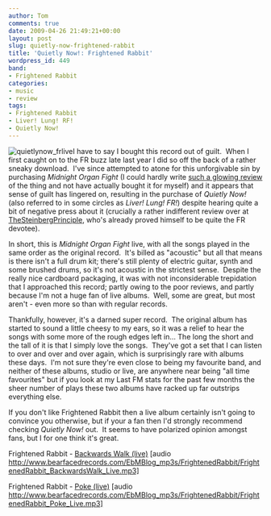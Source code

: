 ```yaml
---
author: Tom
comments: true
date: 2009-04-26 21:49:21+00:00
layout: post
slug: quietly-now-frightened-rabbit
title: 'Quietly Now!: Frightened Rabbit'
wordpress_id: 449
band:
- Frightened Rabbit
categories:
- music
- review
tags:
- Frightened Rabbit
- Liver! Lung! RF!
- Quietly Now!
---
```


![quietlynow_frlive](http://eatenbymonsters.files.wordpress.com/2009/04/quietlynow_frlive.jpg?w=300)I have to say I bought this record out of guilt.  When I first caught on to the FR buzz late last year I did so off the back of a rather sneaky download.  I've since attempted to atone for this unforgivable sin by purchasing _Midnight Organ Fight_ (I could hardly write [such a glowing review](http://eatenbymonsters.wordpress.com/2008/12/09/the-midnight-organ-fight-frightened-rabbit/) of the thing and not have actually bought it for myself) and it appears that sense of guilt has lingered on, resulting in the purchase of _Quietly Now!_ (also referred to in some circles as _Liver! Lung! FR!_) despite hearing quite a bit of negative press about it (crucially a rather indifferent review over at [TheSteinbergPrinciple](http://thesteinbergprinciple.wordpress.com/2009/04/14/frightened-rabbit-liverlungfr/), who's already proved himself to be quite the FR devotee).

In short, this is _Midnight Organ Fight_ live, with all the songs played in the same order as the original record.  It's billed as "acoustic" but all that means is there isn't a full drum kit; there's still plenty of electric guitar, synth and some brushed drums, so it's not acoustic in the strictest sense.  Despite the really nice cardboard packaging, it was with not inconsiderable trepidation that I approached this record; partly owing to the poor reviews, and partly because I'm not a huge fan of live albums.  Well, some are great, but most aren't - even more so than with regular records.

Thankfully, however, it's a darned super record.  The original album has started to sound a little cheesy to my ears, so it was a relief to hear the songs with some more of the rough edges left in... The long the short and the tall of it is that I simply love the songs.  They've got a set that I can listen to over and over and over again, which is surprisingly rare with albums these days.  I'm not sure they're even close to being my favourite band, and neither of these albums, studio or live, are anywhere near being "all time favourites" but if you look at my Last FM stats for the past few months the sheer number of plays these two albums have racked up far outstrips everything else.

If you don't like Frightened Rabbit then a live album certainly isn't going to convince you otherwise, but if your a fan then I'd strongly recommend checking _Quietly Now!_ out.  It seems to have polarized opinion amongst fans, but I for one think it's great.

Frightened Rabbit - [Backwards Walk (live)](http://www.bearfacedrecords.com/EbMBlog_mp3s/FrightenedRabbit/FrightenedRabbit_BackwardsWalk_live.mp3) [audio http://www.bearfacedrecords.com/EbMBlog_mp3s/FrightenedRabbit/FrightenedRabbit_BackwardsWalk_Live.mp3]

Frightened Rabbit - [Poke (live)](http://www.bearfacedrecords.com/EbMBlog_mp3s/FrightenedRabbit/FrightenedRabbit_Poke_live.mp3) [audio http://www.bearfacedrecords.com/EbMBlog_mp3s/FrightenedRabbit/FrightenedRabbit_Poke_Live.mp3]
